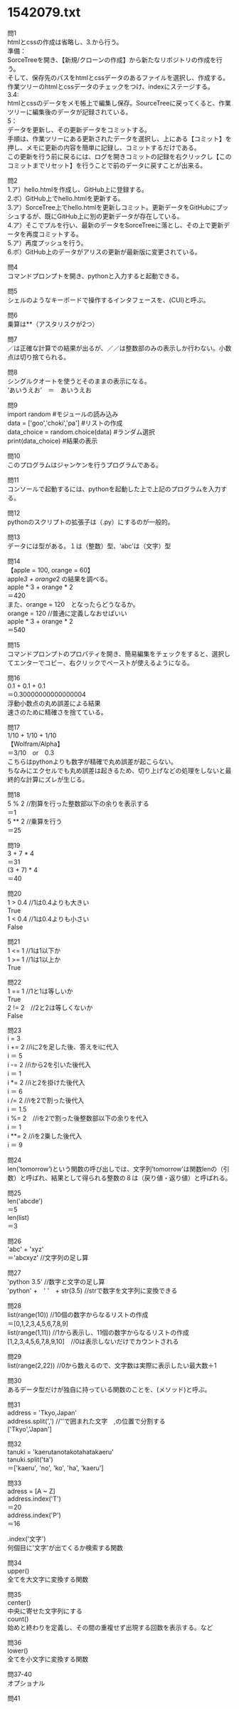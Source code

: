 # 1542079.txt

問1<br>
htmlとcssの作成は省略し、3.から行う。<br>
準備：<br>
SorceTreeを開き、【新規/クローンの作成】から新たなリポジトリの作成を行う。<br>
そして、保存先のパスをhtmlとcssデータのあるファイルを選択し、作成する。<br>
作業ツリーのhtmlとcssデータのチェックをつけ、indexにステージする。<br>
3.4:<br>
htmlとcssのデータをメモ帳上で編集し保存。SourceTreeに戻ってくると、作業ツリーに編集後のデータが記録されている。<br>
5：<br>
データを更新し、その更新データをコミットする。<br>
手順は、作業ツリーにある更新されたデータを選択し、上にある【コミット】を押し、メモに更新の内容を簡単に記録し、コミットするだけである。<br>
この更新を行う前に戻るには、ログを開きコミットの記録を右クリックし【このコミットまでリセット】を行うことで前のデータに戻すことが出来る。<br>

問2<br>
1.ア）hello.htmlを作成し、GitHub上に登録する。<br>
2.ボ）GitHub上でhello.htmlを更新する。<br>
3.ア）SorceTree上でhello.htmlを更新しコミット。更新データをGitHubにプッシュするが、既にGitHub上に別の更新データが存在している。<br>
4.ア）そこでプルを行い、最新のデータをSorceTreeに落とし、その上で更新データを再度コミットする。<br>
5.ア）再度プッシュを行う。<br>
6.ボ）GitHub上のデータがアリスの更新が最新版に変更されている。<br>

問4<br>
コマンドプロンプトを開き、pythonと入力すると起動できる。<br>

問5<br>
シェルのようなキーボードで操作するインタフェースを、(CUI)と呼ぶ。

問6<br>
乗算は**（アスタリスクが2つ）

問7<br>
／は正確な計算での結果が出るが、／／は整数部のみの表示しか行わない。小数点は切り捨てられる。

問8<br>
シングルクオートを使うとそのままの表示になる。<br>
‘あいうえお’　＝　あいうえお

問9<br>
import random #モジュールの読み込み<br>
data = ['goo','choki','pa'] #リストの作成<br>
data_choice = random.choice(data) #ランダム選択<br>
print(data_choice) #結果の表示 <br>

問10<br>
このプログラムはジャンケンを行うプログラムである。<br>

問11<br>
コンソールで起動するには、pythonを起動した上で上記のプログラムを入力する。

問12<br>
pythonのスクリプトの拡張子は（.py）にするのが一般的。

問13<br>
データには型がある。１は（整数）型、‘abc’は（文字）型

問14<br>
【apple = 100, orange = 60】<br>
apple*3 + orange*2 の結果を調べる。<br>
apple * 3 + orange * 2<br>
＝420<br>
また、orange = 120　となったらどうなるか。<br>
orange = 120  //普通に定義しなおせばいい<br>
apple * 3 + orange * 2<br>
＝540

問15<br>
コマンドプロンプトのプロパティを開き、簡易編集をチェックをすると、選択してエンターでコピー、右クリックでペーストが使えるようになる。<br>

問16<br>
0.1 + 0.1 + 0.1<br>
＝0.30000000000000004<br>
浮動小数点の丸め誤差による結果<br>
速さのために精確さを捨てている。

問17<br>
1/10 + 1/10 + 1/10<br>
【Wolfram/Alpha】<br>
＝3/10　or　0.3<br>
こちらはpythonよりも数字が精確で丸め誤差が起こらない。<br>
ちなみにエクセルでも丸め誤差は起きるため、切り上げなどの処理をしないと最終的な計算にズレが生じる。<br>

問18<br>
5 % 2 //割算を行った整数部以下の余りを表示する<br>
＝1<br>
5 ** 2 //乗算を行う<br>
＝25

問19<br>
3 + 7 * 4<br>
＝31<br>
(3 + 7) * 4<br> 
＝40

問20<br>
1 > 0.4 //1は0.4よりも大きい<br>
True<br>
1 < 0.4 //1は0.4よりも小さい<br>
False

問21<br>
1 <= 1 //1は1以下か<br>
1 >= 1 //1は1以上か<br>
True

問22<br>
1 == 1 //1と1は等しいか<br>
True<br>
2 != 2　//2と2は等しくないか<br>
False<br>

問23<br>
i = 3<br>
i += 2 //iに2を足した後、答えをiに代入<br>
i ＝ 5<br>
i -= 2 //iから2を引いた後代入<br>
i ＝ 1<br>
i *= 2 //iと2を掛けた後代入<br>
i ＝ 6<br>
i /= 2 //iを2で割った後代入<br>
i ＝ 1.5<br>
i %= 2　//iを2で割った後整数部以下の余りを代入<br>
i ＝ 1<br>
i **= 2 //iを2乗した後代入<br>
i ＝ 9<br>

問24<br>
len(‛tomorrow’)という関数の呼び出しでは、文字列’tomorrow’は関数lenの（引数）と呼ばれ、結果として得られる整数の８は（戻り値・返り値）と呼ばれる。<br>

問25<br>
len('abcde')<br>
＝5<br>
len(list)<br>
＝3

問26<br>
'abc' + 'xyz'<br>
＝'abcxyz' //文字列の足し算

問27<br>
'python 3.5' //数字と文字の足し算<br>
'python' +　' '　+ str(3.5) //strで数字を文字列に変換できる

問28<br>
list(range(10)) //10個の数字からなるリストの作成<br>
＝[0,1,2,3,4,5,6,7,8,9]<br>
list(range(1,11)) //1から表示し、11個の数字からなるリストの作成<br>
[1,2,3,4,5,6,7,8,9,10]　//0は表示しないだけでカウントされる

問29<br>
list(range(2,22)) //0から数えるので、文字数は実際に表示したい最大数＋1

問30<br>
あるデータ型だけが独自に持っている関数のことを、(メソッド)と呼ぶ。

問31<br>
address = 'Tkyo,Japan'<br>
address.split(',') //''で囲まれた文字　,の位置で分割する<br>
['Tkyo','Japan']

問32<br>
tanuki = 'kaerutanotakotahatakaeru'<br>
tanuki.split('ta')<br>
＝['kaeru', 'no', 'ko', 'ha', 'kaeru']

問33<br>
adress = [A ~ Z]<br>
address.index('T')<br>
＝20<br>
address.index('P')<br>
＝16

.index('文字')<br>
何個目に'文字'が出てくるか検索する関数

問34<br>
upper()<br>
全てを大文字に変換する関数

問35<br>
center()<br>
中央に寄せた文字列にする<br>
count()<br>
始めと終わりを定義し、その間の重複せず出現する回数を表示する。など

問36<br>
lower()<br>
全てを小文字に変換する関数

問37-40<br>
オプショナル

問41<br>


</p>